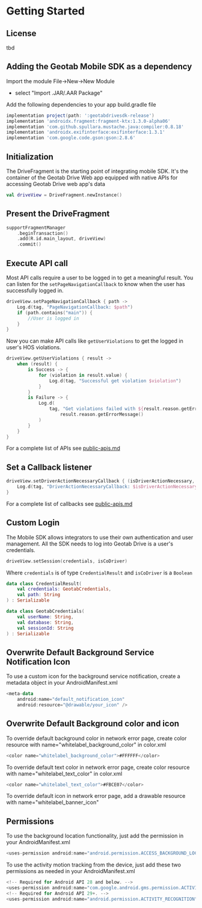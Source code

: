 # Getting Started 

## License

tbd  

## Adding the Geotab Mobile SDK as a dependency  

Import the module File->New->New Module  
- select "Import .JAR/.AAR Package"

Add the following dependencies to your app build.gradle file
```Groovy
implementation project(path: ':geotabdrivesdk-release')
implementation 'androidx.fragment:fragment-ktx:1.3.0-alpha06'
implementation 'com.github.spullara.mustache.java:compiler:0.8.18'
implementation 'androidx.exifinterface:exifinterface:1.3.1'
implementation 'com.google.code.gson:gson:2.8.6'
```
## Initialization

The DriveFragment is the starting point of integrating mobile SDK. It's the container of the Geotab Drive Web app equipped with native APIs for accessing Geotab Drive web app's data
```kotlin
val driveView = DriveFragment.newInstance()  
```

## Present the DriveFragment

```kotlin
supportFragmentManager
    .beginTransaction()
    .add(R.id.main_layout, driveView)
    .commit()
```
## Execute API call

Most API calls require a user to be logged in to get a meaningful result.  You can listen for the `setPageNavigationCallback` to know when the user has successfully logged in.
```kotlin
driveView.setPageNavigationCallback { path ->
    Log.d(tag, "PageNavigationCallback: $path")
    if (path.contains("main")) {
        //User is logged in
    }
}
```
Now you can make API calls like `getUserViolations` to get the logged in user's HOS violations. 
```kotlin
driveView.getUserViolations { result ->
    when (result) {
        is Success -> {
            for (violation in result.value) {
                Log.d(tag, "Successful get violation $violation")
            }
        }
        is Failure -> {
            Log.d(
                tag, "Get violations failed with ${result.reason.getErrorCode()}," +
                    result.reason.getErrorMessage()
            )
        }
    }
}
```  

For a complete list of APIs see [public-apis.md](./public-apis.md)

## Set a Callback listener
```kotlin
driveView.setDriverActionNecessaryCallback { (isDriverActionNecessary, driverActionType) ->
    Log.d(tag, "DriverActionNecessaryCallback: $isDriverActionNecessary, $driverActionType ")
}
```

For a complete list of callbacks see [public-apis.md](./public-apis.md)
## Custom Login

The Mobile SDK allows integrators to use their own authentication and user management. All the SDK needs to log into Geotab Drive is a user's credentials.

```kotlin
driveView.setSession(credentials, isCoDriver)
```
Where `credentials` is of type `CredentialResult` and `isCoDriver` is a `Boolean`
```kotlin
data class CredentialResult(
    val credentials: GeotabCredentials,
    val path: String
) : Serializable

data class GeotabCredentials(
    val userName: String,
    val database: String,
    val sessionId: String
) : Serializable
``` 

## Overwrite Default Background Service Notification Icon

To use a custom icon for the background service notification, create a metadata object in your AndroidManifest.xml
```kotlin
<meta-data
    android:name="default_notification_icon"
    android:resource="@drawable/your_icon" />
```

## Overwrite Default Background color and icon

To override default background color in network error page, create color resource with name="whitelabel_background_color" in color.xml
```kotlin
<color name="whitelabel_background_color">#FFFFFF</color>
```
To override default text color in network error page, create color resource with name="whitelabel_text_color" in color.xml
```kotlin
<color name="whitelabel_text_color">#FBCE07</color>
```
To override default icon in network error page, add a drawable resource with name="whitelabel_banner_icon"

## Permissions

To use the background location functionality, just add the permission in your AndroidManifest.xml

```kotlin
<uses-permission android:name="android.permission.ACCESS_BACKGROUND_LOCATION" />
```

To use the activity motion tracking from the device, just add these two permissions as needed in your AndroidManifest.xml

```kotlin
<!-- Required for Android API 28 and below. -->
<uses-permission android:name="com.google.android.gms.permission.ACTIVITY_RECOGNITION" />
<!-- Required for Android API 29+. -->
<uses-permission android:name="android.permission.ACTIVITY_RECOGNITION" />
```